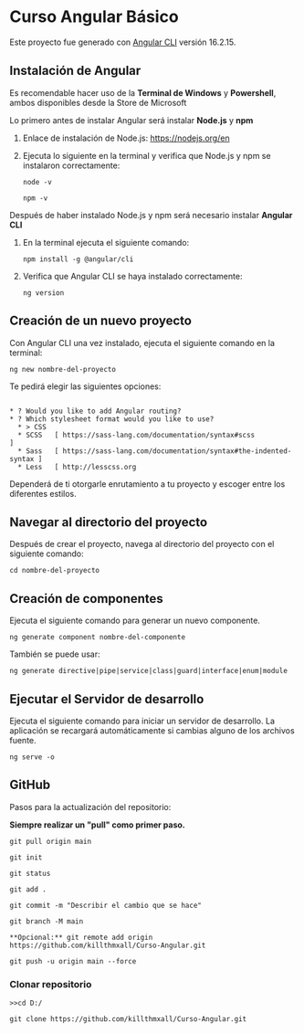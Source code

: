 # Curso Angular Básico

Este proyecto fue generado con [Angular CLI](https://github.com/angular/angular-cli) versión 16.2.15.

## Instalación de Angular

Es recomendable hacer uso de la **Terminal de Windows** y **Powershell**, ambos disponibles desde la Store de Microsoft 

Lo primero antes de instalar Angular será instalar **Node.js** y **npm**

1. Enlace de instalación de Node.js:  https://nodejs.org/en
   
2. Ejecuta lo siguiente en la terminal y verifica que Node.js y npm se instalaron correctamente:
   ```text
   node -v
   ```
   ```text
   npm -v
   ```
Después de haber instalado Node.js y npm será necesario instalar **Angular CLI**

1. En la terminal ejecuta el siguiente comando:
   ```text
   npm install -g @angular/cli
   ```
2. Verifica que Angular CLI se haya instalado correctamente:
   ```text
   ng version
   ```
   
## Creación de un nuevo proyecto
Con Angular CLI una vez instalado, ejecuta el siguiente comando en la terminal:
   ```text
   ng new nombre-del-proyecto
   ```

Te pedirá elegir las siguientes opciones:

```text

* ? Would you like to add Angular routing?
* ? Which stylesheet format would you like to use?
  * > CSS
  * SCSS   [ https://sass-lang.com/documentation/syntax#scss                ]
  * Sass   [ https://sass-lang.com/documentation/syntax#the-indented-syntax ]
  * Less   [ http://lesscss.org     
```
Dependerá de ti otorgarle enrutamiento a tu proyecto y escoger entre los diferentes estilos.

## Navegar al directorio del proyecto
Después de crear el proyecto, navega al directorio del proyecto con el siguiente comando:

   ```text
   cd nombre-del-proyecto
   ```

## Creación de componentes

Ejecuta el siguiente comando para generar un nuevo componente.

```text
ng generate component nombre-del-componente
```

También se puede usar:

```text 
ng generate directive|pipe|service|class|guard|interface|enum|module
```


## Ejecutar el Servidor de desarrollo

Ejecuta el siguiente comando para iniciar un servidor de desarrollo. La aplicación se recargará automáticamente si cambias alguno de los archivos fuente.

```text
ng serve -o
```

## GitHub

Pasos para la actualización del repositorio:

**Siempre realizar un "pull" como primer paso.**

```text
git pull origin main
```

```text
git init
```

```text
git status
```

```text
git add .
```

```text
git commit -m "Describir el cambio que se hace"
```

```text
git branch -M main
```

```text
**Opcional:** git remote add origin https://github.com/killthmxall/Curso-Angular.git
```

```text
git push -u origin main --force
```

### Clonar repositorio
```text
>>cd D:/
```

```text
git clone https://github.com/killthmxall/Curso-Angular.git
```
